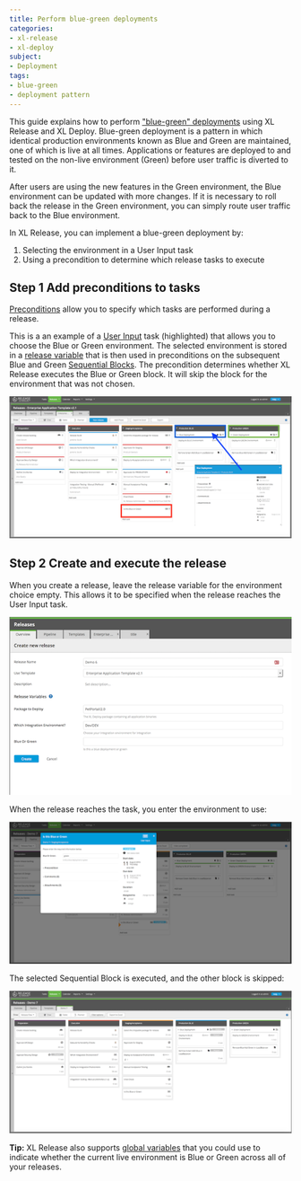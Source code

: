 ```yaml
---
title: Perform blue-green deployments
categories:
- xl-release
- xl-deploy
subject:
- Deployment
tags:
- blue-green
- deployment pattern
---
```


This guide explains how to perform ["blue-green" deployments](http://martinfowler.com/bliki/BlueGreenDeployment.html) using XL Release and XL Deploy. Blue-green deployment is a pattern in which identical production environments known as Blue and Green are maintained, one of which is live at all times. Applications or features are deployed to and tested on the non-live environment (Green) before user traffic is diverted to it.

After users are using the new features in the Green environment, the Blue environment can be updated with more changes. If it is necessary to roll back the release in the Green environment, you can simply route user traffic back to the Blue environment.

In XL Release, you can implement a blue-green deployment by:

1. Selecting the environment in a User Input task
1. Using a precondition to determine which release tasks to execute

## Step 1 Add preconditions to tasks

[Preconditions](/xl-release/how-to/set-a-precondition-on-a-task.html) allow you to specify which tasks are performed during a release.

This is a an example of a [User Input](/xl-release/how-to/create-a-user-input-task.html) task (highlighted) that allows you to choose the Blue or Green environment. The selected environment is stored in a [release variable](/xl-release/how-to/create-release-variables.html) that is then used in preconditions on the subsequent Blue and Green [Sequential Blocks](/xl-release/how-to/create-a-sequential-group.html). The precondition determines whether XL Release executes the Blue or Green block. It will skip the block for the environment that was not chosen.

![Sample blue-green release](../images/bluegreen-sample-release.png)

## Step 2 Create and execute the release

When you create a release, leave the release variable for the environment choice empty. This allows it to be specified when the release reaches the User Input task.

![Sample blue-green release](../images/bluegreen-create-release.png)

When the release reaches the task, you enter the environment to use:

![Sample blue-green release](../images/bluegreen-choose-target.png)

The selected Sequential Block is executed, and the other block is skipped:

![Sample blue-green release](../images/bluegreen-complete.png)

**Tip:** XL Release also supports [global variables](/xl-release/how-to/configure-global-variables.html) that you could use to indicate whether the current live environment is Blue or Green across all of your releases. 
